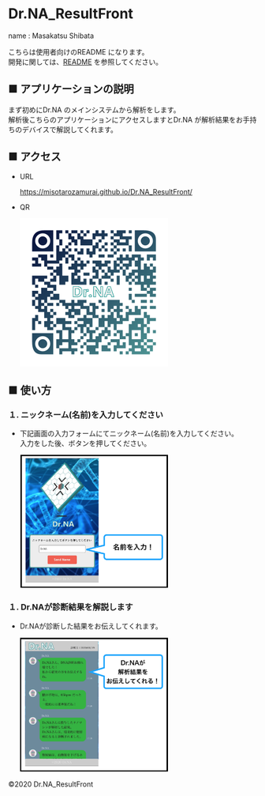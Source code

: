 # Dr.NA_ResultFront

name : Masakatsu Shibata

こちらは使用者向けのREADME になります。<br />
開発に関しては、<a href="../README.md">README</a> を参照してください。

## ■ アプリケーションの説明

まず初めにDr&#46;NA のメインシステムから解析をします。<br />
解析後こちらのアプリケーションにアクセスしますとDr&#46;NA が解析結果をお手持ちのデバイスで解説してくれます。

## ■ アクセス

- URL

  https://misotarozamurai.github.io/Dr.NA_ResultFront/

- QR

  <img src="./images/DrNA_ResultFrontQR.png" alt="QR" width=300>

## ■ 使い方

### １. ニックネーム(名前)を入力してください

- 下記画面の入力フォームにてニックネーム(名前)を入力してください。<br />
入力をした後、ボタンを押してください。

  <img src="./images/page_1.png" alt="Top Page" width=300>

### １. Dr&#46;NAが診断結果を解説します

- Dr&#46;NAが診断した結果をお伝えしてくれます。

  <img src="./images/page_2.png" alt="Result Page" width=300>

<p>&copy;2020 Dr.NA_ResultFront</p>